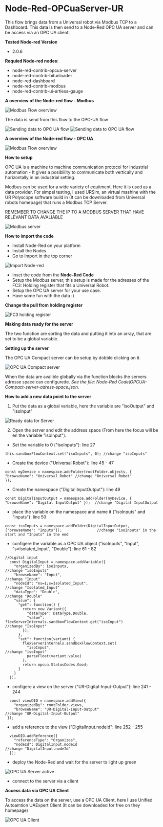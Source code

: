 # Node-Red-OPCuaServer-UR
 This flow brings data from a Universal robot via Modbus TCP to a Dashboard. This data is then send to a Node-Red OPC UA server and can be access via an OPC UA client.

**Tested Node-red Version**
- 2.0.6

**Requied Node-red nodes:**
- node-red-contrib-opcua-server
- node-red-contrib-bitunloader
- node-red-dashboard
- node-red-contrib-modbus
- node-red-contrib-ui-artless-gauge

**A overview of the Node-red flow - Modbus**

![Modbus Flow overview](https://github.com/glinvad/Node-Red-OPCuaServer-UR/blob/main/Pictures/OverviewFlowModbus.jpg)

The data is send from this flow to the OPC-UA flow

![Sending data to OPC UA flow](https://github.com/glinvad/Node-Red-OPCuaServer-UR/blob/main/Pictures/SendingDataToOPCUAflow.jpg)
![Sending data to OPC UA flow](https://github.com/glinvad/Node-Red-OPCuaServer-UR/blob/main/Pictures/SendingDataToOPCUAflow2.jpg)

**A overview of the Node-red flow - OPC UA**

![Modbus Flow overview](https://github.com/glinvad/Node-Red-OPCuaServer-UR/blob/main/Pictures/OverviewFlowOPCUA.jpg)

**How to setup**

OPC UA is a machine to machine communication protocol for industrial automation - It gives a posiblility to communicate both vertically and horizontally in an industrial setting.

Modbus can be used for a wide variety of equitment. Here it is used as a data provider. For simpel testing, I used URSim, an virtual mashine with the UR Polyscope software build in (It can be downloaded from Universal robots homepage) that runs a Modbus TCP Server.

REMEMBER TO CHANGE THE IP TO A MODBUS SERVER THAT HAVE RELEVANT DATA AVALIABLE

![Modbus server](https://github.com/glinvad/Node-Red-OPCuaServer-UR/blob/main/Pictures/ModbusTCPserver.jpg)

**How to import the code**
- Install Node-Red on your platform
- Install the Nodes
- Go to Import in the top corner 

![Import Node-red](https://github.com/glinvad/Node-Red-OPCuaServer-UR/blob/main/Pictures/NodeRedImport.jpg)

- Inset the code from the **Node-Red Code**
- Setup the Modbus server, this setup is made for the adresses of the FC3: Holding register that fits a Universal Robot.
- Setup the OPC UA server for your use case.
- Have some fun with the data :)

**Change the pull from holding register**

![FC3 holding register](https://github.com/glinvad/Node-Red-OPCuaServer-UR/blob/main/Pictures/SettingUpGetHOLDING.jpg)

**Making data ready for the server**

The two function are sorting the data and putting it into an array, that are set to be a global variable. 

**Setting up the server**

The OPC UA Compact server can be setup by dobble clicking on it.

![OPC UA Compact server](https://github.com/glinvad/Node-Red-OPCuaServer-UR/blob/main/Pictures/OPCUACompactserver.jpg)

When the data are avalible globally via the function blocks the servers adresse space can configurede. *See the file: Node-Red Code\OPCUA-Compact-server-adress-space.json*.

**How to add a new data point to the server**
1. Put the data as a global variable, here the variable are "isoOutput" and "IsoInput"

![Ready data for Server](https://github.com/glinvad/Node-Red-OPCuaServer-UR/blob/main/Pictures/FunctionSetGlobalDataToOPCUAserver.jpg)

2. Open the server and edit the address space (From here the focus will be en the variable "isoInput"). 

- Set the variable to 0 ("isoInputs"): line 27

```
this.sandboxFlowContext.set("isoInputs", 0); //change "isoInputs"
```

- Create the device ("Universal Robot"): line 45 - 47 
```
const myDevice = namespace.addFolder(rootFolder.objects, {
"browseName": "Universal Robot" //change "Universal Robot"
});
```

- Create the namespace ("Digital InputOutput"): line 49
```
const DigitalInputOutput = namespace.addFolder(myDevice, { "browseName": "Digital InputOutput" }); 	//change "Digital InputOutput
```

- place the variable on the namespace and name it ("isoInputs" and "Inputs"): line 50
```
const isoInputs = namespace.addFolder(DigitalInputOutput, {"browseName": "Inputs"}); 				//change "isoInputs" in the start and "Inputs" in the end
```

- configere the variable as a OPC UA object ("isoInputs", "Input", "s=Isolated_Input", "Double"): line 61 - 82
```
//Digital input
  const DigitalInput = namespace.addVariable({
    "organizedBy": isoInputs, 																		//change "isoInputs"
    "browseName": "Input", 																			//change "Input"
    "nodeId": "ns=1;s=Isolated_Input", 																//change "Isolated_Input"
    "dataType": "Double", 																			//change "Double"
    "value": {
      "get": function() {
        return new Variant({
          "dataType": DataType.Double,
          "value": flexServerInternals.sandboxFlowContext.get("isoInput") 							//change "IsoInput"
        });
      },
      "set": function(variant) {
        flexServerInternals.sandboxFlowContext.set(
          "isoInput", 																				//change "isoInput"
          parseFloat(variant.value)
        );
        return opcua.StatusCodes.Good;
      }
    }
  });
```

- configere a view on the server ("UR-Digital-Input-Output"): line 241 - 244
```
  const viewDIO = namespace.addView({
    "organizedBy": rootFolder.views,
    "browseName": "UR-Digital-Input-Output"															//change "UR-Digital-Input-Output"
 });
```
  
- add a reference to the view ("DigitalInput.nodeId": line 252 - 255
```
  viewDIO.addReference({
    "referenceType": "Organizes",
    "nodeId": DigitalInput.nodeId																	//change "DigitalInput.nodeId"
  });
```
  
- deploy the Node-Red and wait for the server to light up green 

![OPC UA Server active](https://github.com/glinvad/Node-Red-OPCuaServer-UR/blob/main/Pictures/OPCServeractive.jpg)

- connect to the server via a client



**Access data via OPC UA Client**

To access the data on the server, use a OPC UA Client, here I use Unified Autoamtion UAExpert Client (It can be downloaded for free on they homepage)

![OPC UA Client](https://github.com/glinvad/Node-Red-OPCuaServer-UR/blob/main/Pictures/OPCUAclient.jpg)


